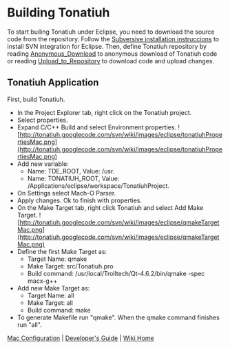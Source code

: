 # Building Tonatiuh #

To start builing Tonatiuh under Eclipse, you need to download the source code from the repository. Follow the [Subversive installation instruccions](Installing_Subversive.md) to install SVN integration for Eclipse. Then, define Tonatiuh repository  by reading  [Anonymous\_Download](Anonymous_Download.md) to anonymous download of Tonatiuh code or reading  [Upload\_to\_Repository](Upload_to_Repository.md) to download code and upload changes.

## Tonatiuh Application ##
First, build Tonatiuh.
  * In the Project Explorer tab, right click on the Tonatiuh project.
  * Select properties.
  * Expand C/C++ Build and select Environment properties.
![http://tonatiuh.googlecode.com/svn/wiki/images/eclipse/tonatiuhPropertiesMac.png](http://tonatiuh.googlecode.com/svn/wiki/images/eclipse/tonatiuhPropertiesMac.png)
  * Add new variable:
    * Name: TDE\_ROOT, Value: /usr.
    * Name: TONATIUH\_ROOT, Value: /Applications/eclipse/workspace/TonatiuhProject.
  * On Settings select Mach-O Parser.
  * Apply changes. Ok to finish with properties.
  * On the Make Target tab, right click Tonatiuh and select Add Make Target.
![http://tonatiuh.googlecode.com/svn/wiki/images/eclipse/qmakeTargetMac.png](http://tonatiuh.googlecode.com/svn/wiki/images/eclipse/qmakeTargetMac.png)
  * Define the first Make Target as:
    * Target Name: qmake
    * Make Target: src/Tonatiuh.pro
    * Build command: /usr/local/Trolltech/Qt-4.6.2/bin/qmake -spec macx-g++
  * Add new Make Target as:
    * Target Name: all
    * Make Target: all
    * Build command: make
  * To generate Makefile run "qmake". When the qmake command finishes run "all".

[Mac Configuration](InstallingForMac.md) | [Developer's Guide](http://code.google.com/p/tonatiuh/wiki/DevelopersGuide) | [Wiki Home](http://code.google.com/p/tonatiuh/w/list)